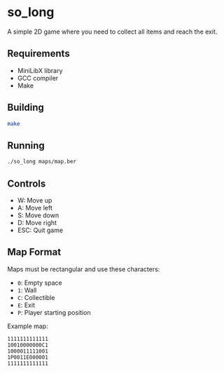 # so_long

A simple 2D game where you need to collect all items and reach the exit.

## Requirements

- MiniLibX library
- GCC compiler
- Make

## Building

```bash
make
```

## Running

```bash
./so_long maps/map.ber
```

## Controls

- W: Move up
- A: Move left
- S: Move down
- D: Move right
- ESC: Quit game

## Map Format

Maps must be rectangular and use these characters:
- `0`: Empty space
- `1`: Wall
- `C`: Collectible
- `E`: Exit
- `P`: Player starting position

Example map:
```
1111111111111
10010000000C1
1000011111001
1P0011E000001
1111111111111
```
